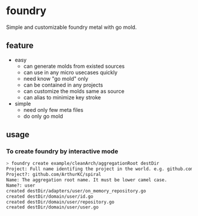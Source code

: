 # foundry

Simple and customizable foundry metal with go mold.

## feature

* easy
  * can generate molds from existed sources
  * can use in any micro usecases quickly
  * need know "go mold" only
  * can be contained in any projects
  * can customize the molds same as source
  * can alias to minimize key stroke
* simple
  * need only few meta files
  * do only go mold


## usage

### To create foundry by interactive mode

```bash
> foundry create example/cleanArch/aggregationRoot destDir
Project: Full name identifing the project in the world. e.g. github.com/ArthurKC/foundry
Project?: github.com/ArthurKC/spiral
Name: The aggregation root name. It must be lower camel case.
Name?: user
created destDir/adapters/user/on_memory_repository.go
created destDir/domain/user/id.go
created destDir/domain/user/repository.go
created destDir/domain/user/user.go
```
